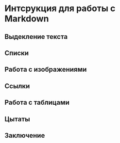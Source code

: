 # Интсрукция для работы с Markdown

## Выдекление текста

## Списки

## Работа с изображениями

## Ссылки

## Работа с таблицами

## Цытаты

## Заключение

